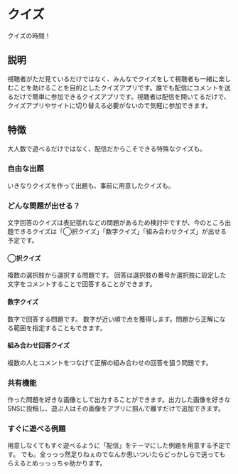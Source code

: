 # クイズ

クイズの時間！

## 説明

視聴者がただ見ているだけではなく、みんなでクイズをして視聴者も一緒に楽しむことを助けることを目的としたクイズアプリです。誰でも配信にコメントを送るだけで簡単に参加できるクイズアプリです。視聴者は配信を開いてるだけで、クイズアプリやサイトに切り替える必要がないので気軽に参加できます。

## 特徴

大人数で遊べるだけではなく、配信だからこそできる特殊なクイズも。

### 自由な出題

いきなりクイズを作って出題も、事前に用意したクイズも。

### どんな問題が出せる？

文字回答のクイズは表記揺れなどの問題があるため検討中ですが、今のところ出題できるクイズは「◯択クイズ」「数字クイズ」「組み合わせクイズ」が出せる予定です。

#### ◯択クイズ

複数の選択肢から選択する問題です。
回答は選択肢の番号か選択肢に設定した文字をコメントすることで回答することができます。

#### 数字クイズ

数字で回答する問題です。
数字が近い順で点を獲得します。問題から正解になる範囲を指定することもできます。

#### 組み合わせ回答クイズ

複数の人とコメントをつなげて正解の組み合わせの回答を狙う問題です。

### 共有機能

作った問題を好きな画像として出力することができます。出力した画像を好きなSNSに投稿し、遊ぶ人はその画像をアプリに掴んで離すだけで追加できます。

### すぐに遊べる例題

用意しなくてもすぐ遊べるように「配信」をテーマにした例題を用意する予定です。
でも。全っっっ然足りねぇのでなんか思いついたらどっかしらで送ってもらえるとめっっっちゃ助かります。
